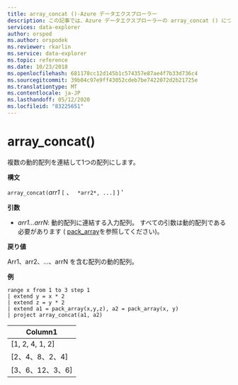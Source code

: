 ```yaml
---
title: array_concat ()-Azure データエクスプローラー
description: この記事では、Azure データエクスプローラーの array_concat () について説明します。
services: data-explorer
author: orspod
ms.author: orspodek
ms.reviewer: rkarlin
ms.service: data-explorer
ms.topic: reference
ms.date: 10/23/2018
ms.openlocfilehash: 681178cc12d145b1c574357e87ae4f7b33d736c4
ms.sourcegitcommit: 39b04c97e9ff43052cdeb7be7422072d2b21725e
ms.translationtype: MT
ms.contentlocale: ja-JP
ms.lasthandoff: 05/12/2020
ms.locfileid: "83225651"
---
```

# <a name="array_concat"></a>array_concat()

複数の動的配列を連結して1つの配列にします。

**構文**

`array_concat(`*arr1* `[` 、 ` *arr2*, ...]` ) '

**引数**

* *arr1...arrN*: 動的配列に連結する入力配列。 すべての引数は動的配列である必要があります ( [pack_array](packarrayfunction.md)を参照してください)。 

**戻り値**

Arr1、arr2、...、arrN を含む配列の動的配列。

**例**

<!-- csl: https://help.kusto.windows.net:443/Samples -->
```kusto
range x from 1 to 3 step 1
| extend y = x * 2
| extend z = y * 2
| extend a1 = pack_array(x,y,z), a2 = pack_array(x, y)
| project array_concat(a1, a2)
```

|Column1|
|---|
|[1, 2, 4, 1, 2]|
|[2、4、8、2、4]|
|[3、6、12、3、6]|
